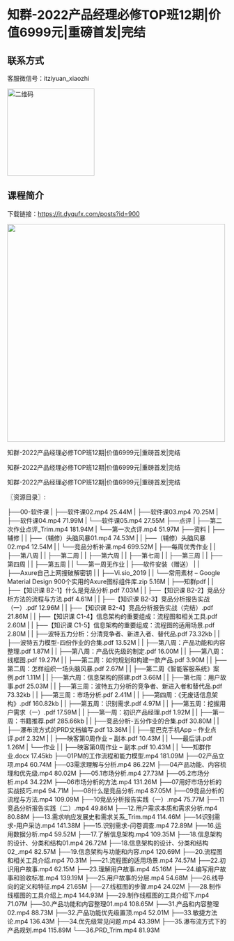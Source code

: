 # 知群-2022产品经理必修TOP班12期|价值6999元|重磅首发|完结

## 联系方式

客服微信号：itziyuan_xiaozhi

<img src="https://ziyuanyun.oss-cn-guangzhou.aliyuncs.com/common/20240614073449/666b82192834a.jpg" width="200" height="200" alt="二维码">

## 课程简介

下载链接：https://it.dyqufx.com/posts?id=900

<img src="https://ziyuanyun.oss-cn-guangzhou.aliyuncs.com/yun/20240515153218/6644650213d18.jpg" width="500" alt="">

  知群-2022产品经理必修TOP班12期|价值6999元|重磅首发|完结



 知群-2022产品经理必修TOP班12期|价值6999元|重磅首发|完结



 知群-2022产品经理必修TOP班12期|价值6999元|重磅首发|完结



 〖资源目录〗:

  ├──00-软件课 | ├──软件课02.mp4 25.44M | ├──软件课03.mp4 70.25M | ├──软件课04.mp4 71.99M | └──软件课05.mp4 27.55M ├──点评 | ├──第二次作业点评_Trim.mp4 181.94M | └──第一次点评.mp4 51.97M ├──资料 | ├──辅修 | | ├──（辅修）头脑风暴01.mp4 74.53M | | ├──（辅修）头脑风暴02.mp4 12.54M | | └──竞品分析补课.mp4 699.52M | ├──每周优秀作业 | | ├──第八周 | | ├──第二周 | | ├──第六周 | | ├──第七周 | | ├──第三周 | | ├──第四周 | | ├──第五周 | | └──第一周无作业 | ├──软件安装（赠送） | | ├──Axure自己上网搜破解密钥 | | ├──Vi.sio_2019 | | └──常用素材 – Google Material Design 900个实用的Axure图标组件库.zip 5.16M | ├──知群pdf | | ├──【知识课 B2-1】什么是竞品分析.pdf 7.03M | | ├──【知识课 B2-2】竞品分析方法的流程与方法.pdf 4.61M | | ├──【知识课 B2-3】竞品分析报告实战（一）.pdf 12.96M | | ├──【知识课 B2-4】竞品分析报告实战（完结）.pdf 21.86M | | ├──【知识课 C1-4】信息架构的重要组成：流程图和相关工具.pdf 2.60M | | ├──【知识课 C1-5】信息架构的重要组成：流程图的适用场景.pdf 2.80M | | ├──波特五力分析：分清竞争者、新进入者、替代品.pdf 73.32kb | | ├──波特五力模型-四份作业的合集.pdf 13.52M | | ├──第八周：产品功能和内容整理.pdf 1.87M | | ├──第八周：产品优先级的制定.pdf 16.00M | | ├──第八周：线框图.pdf 19.27M | | ├──第二周：如何规划和构建一款产品.pdf 3.90M | | ├──第二周：怎样组织一场头脑风暴.pdf 2.67M | | ├──第二周《智能客服系统》案例.pdf 1.11M | | ├──第六周：信息架构的搭建.pdf 3.66M | | ├──第七周：用户故事.pdf 25.03M | | ├──第三周：波特五力分析的竞争者、新进入者和替代品.pdf 73.32kb | | ├──第三周：市场分析.pdf 2.41M | | ├──第四周：《无废话信息架构》.pdf 160.82kb | | ├──第五周：识别需求.pdf 4.97M | | ├──第五周：挖掘用户需求（一）.pdf 17.59M | | ├──第一周：初识产品经理.pdf 1.92M | | ├──第一周：书籍推荐.pdf 285.66kb | | ├──竞品分析-五分作业的合集.pdf 30.80M | | ├──瀑布流方式的PRD文档编写.pdf 13.36M | | ├──星巴克手机App – 作业点评.pdf 2.32M | | ├──映客第0周作业 – 副本.pdf 10.43M | | └──最后讲.pdf 1.26M | └──作业 | | ├──映客第0周作业 – 副本.pdf 10.43M | | └──知群作业.docx 17.45kb ├──01PM的工作流程和能力模型.mp4 181.09M ├──02产品立项.mp4 60.74M ├──03需求理解与分析.mp4 86.22M ├──04产品功能、内容梳理和优先级.mp4 80.02M ├──05.1市场分析.mp4 27.73M ├──05.2市场分析.mp4 34.22M ├──06市场分析的方法.mp4 131.26M ├──07用好市场分析的实战技巧.mp4 94.71M ├──08什么是竞品分析.mp4 87.05M ├──09竞品分析的流程与方法.mp4 109.09M ├──10竞品分析报告实践（一）.mp4 75.77M ├──11竞品分析报告实践（二）.mp4 49.86M ├──12.用户需求本质和需求分析.mp4 80.88M ├──13.需求响应发展史和需求关系_Trim.mp4 114.46M ├──14识别需求-用户采访.mp4 141.38M ├──15.识别需求-问卷调查.mp4 72.89M ├──16.运用数据分析.mp4 59.52M ├──17.了解信息架构.mp4 109.35M ├──18.信息架构的设计、分类和结构01.mp4 26.72M ├──18.信息架构的设计、分类和结构02_.mp4 82.57M ├──19.信息架构与功能和内容.mp4 120.69M ├──20.流程图和相关工具介绍.mp4 70.31M ├──21.流程图的适用场景.mp4 74.57M ├──22.初识用户故事.mp4 62.15M ├──23.理解用户故事.mp4 45.16M ├──24.编写用户故事和验收标准.mp4 139.19M ├──25.用户故事的分层.mp4 54.68M ├──26.线导向的定义和特征.mp4 21.65M ├──27.线框图的步骤.mp4 24.02M ├──28.制作线框图的工具介绍上.mp4 144.93M ├──29.制作线框图的工具介绍下.mp4 71.07M ├──30.产品功能和内容整理01.mp4 108.65M ├──31.产品和内容整理02.mp4 88.73M ├──32.产品功能优先级置顶.mp4 52.01M ├──33.敏捷方法论.mp4 136.43M ├──34.优先级常见问题.mp4 43.39M ├──35.瀑布流方式下的产品规划.mp4 115.89M └──36.PRD_Trim.mp4 81.93M   